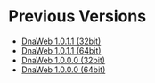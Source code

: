 <h1 id="download">Previous Versions</h1>

<ul>

<li><a href="Releases/DnaWeb-1.0.1.1-Release-x86.msi">DnaWeb 1.0.1.1 (32bit)</a></li>

<li><a href="Releases/DnaWeb-1.0.1.1-Release-x64.msi">DnaWeb 1.0.1.1 (64bit)</a></li>

<li><a href="Releases/DnaWeb-1.0.0.0-Release-x86.msi">DnaWeb 1.0.0.0 (32bit)</a></li>

<li><a href="Releases/DnaWeb-1.0.0.0-Release-x64.msi">DnaWeb 1.0.0.0 (64bit)</a></li>

</ul>

